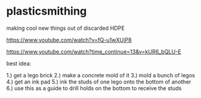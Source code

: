 # plasticsmithing
making cool new things out of discarded HDPE

https://www.youtube.com/watch?v=fQ-u1wXUiP8

https://www.youtube.com/watch?time_continue=13&v=kUR6_bQLU-E

best idea:

1.) get a lego brick
2.) make a concrete mold of it
3.) mold a bunch of legos
4.) get an ink pad
5.) ink the studs of one lego onto the bottom of another
6.) use this as a guide to drill holds on the bottom to receive the studs
